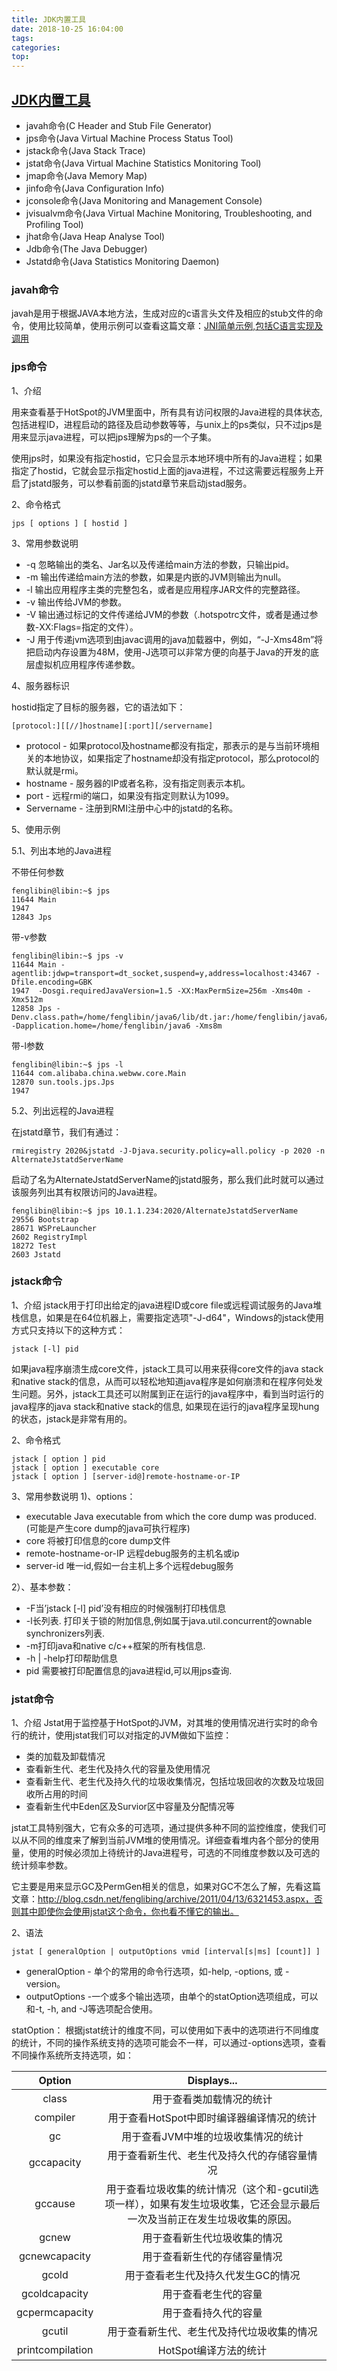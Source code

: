 ```yaml
---
title: JDK内置工具
date: 2018-10-25 16:04:00
tags: 
categories: 
top:
---
```


## [JDK内置工具](https://blog.csdn.net/fenglibing/article/details/6411999)

* javah命令(C Header and Stub File Generator)
* jps命令(Java Virtual Machine Process Status Tool)
* jstack命令(Java Stack Trace)
* jstat命令(Java Virtual Machine Statistics Monitoring Tool)
* jmap命令(Java Memory Map)
* jinfo命令(Java Configuration Info)
* jconsole命令(Java Monitoring and Management Console)
* jvisualvm命令(Java Virtual Machine Monitoring, Troubleshooting, and Profiling Tool)
* jhat命令(Java Heap Analyse Tool)
* Jdb命令(The Java Debugger)
* Jstatd命令(Java Statistics Monitoring Daemon)

### javah命令

javah是用于根据JAVA本地方法，生成对应的c语言头文件及相应的stub文件的命令，使用比较简单，使用示例可以查看这篇文章：[JNI简单示例,包括C语言实现及调用](https://blog.csdn.net/fenglibing/article/details/4300381)


### jps命令

1、介绍

用来查看基于HotSpot的JVM里面中，所有具有访问权限的Java进程的具体状态, 包括进程ID，进程启动的路径及启动参数等等，与unix上的ps类似，只不过jps是用来显示java进程，可以把jps理解为ps的一个子集。

使用jps时，如果没有指定hostid，它只会显示本地环境中所有的Java进程；如果指定了hostid，它就会显示指定hostid上面的java进程，不过这需要远程服务上开启了jstatd服务，可以参看前面的jstatd章节来启动jstad服务。


2、命令格式

```
jps [ options ] [ hostid ]
```

3、常用参数说明

* -q 忽略输出的类名、Jar名以及传递给main方法的参数，只输出pid。
* -m 输出传递给main方法的参数，如果是内嵌的JVM则输出为null。
* -l 输出应用程序主类的完整包名，或者是应用程序JAR文件的完整路径。
* -v 输出传给JVM的参数。
* -V 输出通过标记的文件传递给JVM的参数（.hotspotrc文件，或者是通过参数-XX:Flags=<filename>指定的文件）。
* -J 用于传递jvm选项到由javac调用的java加载器中，例如，“-J-Xms48m”将把启动内存设置为48M，使用-J选项可以非常方便的向基于Java的开发的底层虚拟机应用程序传递参数。

4、服务器标识

hostid指定了目标的服务器，它的语法如下：
```
[protocol:][[//]hostname][:port][/servername]
```
* protocol - 如果protocol及hostname都没有指定，那表示的是与当前环境相关的本地协议，如果指定了hostname却没有指定protocol，那么protocol的默认就是rmi。
* hostname - 服务器的IP或者名称，没有指定则表示本机。
* port - 远程rmi的端口，如果没有指定则默认为1099。
* Servername - 注册到RMI注册中心中的jstatd的名称。

5、使用示例

5.1、列出本地的Java进程

不带任何参数
```shell
fenglibin@libin:~$ jps
11644 Main
1947 
12843 Jps
```
带-v参数
```shell
fenglibin@libin:~$ jps -v
11644 Main -agentlib:jdwp=transport=dt_socket,suspend=y,address=localhost:43467 -Dfile.encoding=GBK
1947  -Dosgi.requiredJavaVersion=1.5 -XX:MaxPermSize=256m -Xms40m -Xmx512m
12858 Jps -Denv.class.path=/home/fenglibin/java6/lib/dt.jar:/home/fenglibin/java6/lib/tools.jar::/usr/bin/libtool:/usr/bin/autoconf:/usr/local/BerkeleyDB.4.8/lib -Dapplication.home=/home/fenglibin/java6 -Xms8m
```
带-l参数
```shell
fenglibin@libin:~$ jps -l
11644 com.alibaba.china.webww.core.Main
12870 sun.tools.jps.Jps
1947
```

5.2、列出远程的Java进程

在jstatd章节，我们有通过：
```shell
rmiregistry 2020&jstatd -J-Djava.security.policy=all.policy -p 2020 -n AlternateJstatdServerName
```
启动了名为AlternateJstatdServerName的jstatd服务，那么我们此时就可以通过该服务列出其有权限访问的Java进程。
```shell
fenglibin@libin:~$ jps 10.1.1.234:2020/AlternateJstatdServerName
29556 Bootstrap
28671 WSPreLauncher
2602 RegistryImpl
18272 Test
2603 Jstatd
```


### jstack命令

1、介绍
jstack用于打印出给定的java进程ID或core file或远程调试服务的Java堆栈信息，如果是在64位机器上，需要指定选项"-J-d64"，Windows的jstack使用方式只支持以下的这种方式：
```
jstack [-l] pid
```
如果java程序崩溃生成core文件，jstack工具可以用来获得core文件的java stack和native stack的信息，从而可以轻松地知道java程序是如何崩溃和在程序何处发生问题。另外，jstack工具还可以附属到正在运行的java程序中，看到当时运行的java程序的java stack和native stack的信息, 如果现在运行的java程序呈现hung的状态，jstack是非常有用的。

2、命令格式
```
jstack [ option ] pid
jstack [ option ] executable core
jstack [ option ] [server-id@]remote-hostname-or-IP
```
3、常用参数说明
1)、options： 

* executable Java executable from which the core dump was produced.(可能是产生core dump的java可执行程序)
* core 将被打印信息的core dump文件
* remote-hostname-or-IP 远程debug服务的主机名或ip
* server-id 唯一id,假如一台主机上多个远程debug服务 

2）、基本参数：

* -F当’jstack [-l] pid’没有相应的时候强制打印栈信息
* -l长列表. 打印关于锁的附加信息,例如属于java.util.concurrent的ownable synchronizers列表.
* -m打印java和native c/c++框架的所有栈信息.
* -h | -help打印帮助信息
* pid 需要被打印配置信息的java进程id,可以用jps查询.

### jstat命令

1、介绍
Jstat用于监控基于HotSpot的JVM，对其堆的使用情况进行实时的命令行的统计，使用jstat我们可以对指定的JVM做如下监控：

* 类的加载及卸载情况
* 查看新生代、老生代及持久代的容量及使用情况
* 查看新生代、老生代及持久代的垃圾收集情况，包括垃圾回收的次数及垃圾回收所占用的时间
* 查看新生代中Eden区及Survior区中容量及分配情况等

jstat工具特别强大，它有众多的可选项，通过提供多种不同的监控维度，使我们可以从不同的维度来了解到当前JVM堆的使用情况。详细查看堆内各个部分的使用量，使用的时候必须加上待统计的Java进程号，可选的不同维度参数以及可选的统计频率参数。

它主要是用来显示GC及PermGen相关的信息，如果对GC不怎么了解，先看这篇文章：http://blog.csdn.net/fenglibing/archive/2011/04/13/6321453.aspx，否则其中即使你会使用jstat这个命令，你也看不懂它的输出。

2、语法
```
jstat [ generalOption | outputOptions vmid [interval[s|ms] [count]] ]
```
* generalOption - 单个的常用的命令行选项，如-help, -options, 或 -version。
* outputOptions -一个或多个输出选项，由单个的statOption选项组成，可以和-t, -h, and -J等选项配合使用。

statOption：
根据jstat统计的维度不同，可以使用如下表中的选项进行不同维度的统计，不同的操作系统支持的选项可能会不一样，可以通过-options选项，查看不同操作系统所支持选项，如：

| Option | Displays... |
| :---: | :---: |
| class | 用于查看类加载情况的统计 |
| compiler | 用于查看HotSpot中即时编译器编译情况的统计 |
| gc | 用于查看JVM中堆的垃圾收集情况的统计 |
| gccapacity | 用于查看新生代、老生代及持久代的存储容量情况 |
| gccause | 用于查看垃圾收集的统计情况（这个和-gcutil选项一样），如果有发生垃圾收集，它还会显示最后一次及当前正在发生垃圾收集的原因。 |
| gcnew | 用于查看新生代垃圾收集的情况 |
| gcnewcapacity	| 用于查看新生代的存储容量情况 |
| gcold | 用于查看老生代及持久代发生GC的情况 |
| gcoldcapacity | 用于查看老生代的容量 |
| gcpermcapacity | 用于查看持久代的容量 |
| gcutil | 用于查看新生代、老生代及持代垃圾收集的情况 |
| printcompilation | HotSpot编译方法的统计 |
